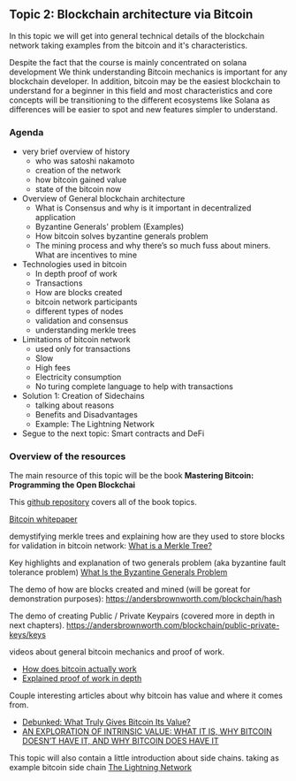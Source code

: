 ## Topic 2: Blockchain architecture via Bitcoin

In this topic we will get into general technical details of the blockchain network taking examples from the bitcoin
and it's characteristics.

Despite the fact that the course is mainly concentrated on solana development We think understanding
Bitcoin mechanics is important for any blockchain developer. In addition, bitcoin may be the easiest blockchain
to understand for a beginner in this field and most characteristics and core concepts will be transitioning
to the different ecosystems like Solana as differences will be easier to spot and new features simpler to understand.

### Agenda

* very brief overview of history
  * who was satoshi nakamoto
  * creation of the network
  * how bitcoin gained value
  * state of the bitcoin now
* Overview of General blockchain architecture
  * What is Consensus and why is it important in decentralized application
  * Byzantine Generals' problem (Examples)
  * How bitcoin solves byzantine generals problem
  * The mining process and why there’s so much fuss about miners. What are incentives to mine
* Technologies used in bitcoin
  * In depth proof of work
  * Transactions
  * How are blocks created
  * bitcoin network participants
  * different types of nodes
  * validation and consensus
  * understanding merkle trees
* Limitations of bitcoin network
  * used only for transactions
  * Slow
  * High fees
  * Electricity consumption
  * No turing complete language to help with transactions
* Solution 1: Creation of Sidechains
  * talking about reasons 
  * Benefits and Disadvantages
  * Example: The Lightning Network
* Segue to the next topic: Smart contracts and DeFi


### Overview of the resources

The main resource of this topic will be the book
__Mastering Bitcoin: Programming the Open Blockchai__

This [github repository](https://github.com/bitcoinbook/bitcoinbook) covers all of the book topics.

[Bitcoin whitepaper](https://bitcoin.org/bitcoin.pdf)

demystifying merkle trees and explaining how are they used to store blocks for validation 
in bitcoin network:
[What is a Merkle Tree?](https://decentralizedthoughts.github.io/2020-12-22-what-is-a-merkle-tree/)

Key highlights and explanation of two generals problem (aka byzantine fault tolerance problem)
[What Is the Byzantine Generals Problem](https://river.com/learn/what-is-the-byzantine-generals-problem/)


The demo of how are blocks created and mined (will be goreat for demonstration purposes): 
https://andersbrownworth.com/blockchain/hash

The demo of creating Public / Private Keypairs (covered more in depth in next chapters).
https://andersbrownworth.com/blockchain/public-private-keys/keys


videos about general bitcoin mechanics and proof of work.
* [How does bitcoin actually work](https://youtu.be/bBC-nXj3Ng4)
* [Explained proof of work in depth](https://www.youtube.com/watch?v=2hFvQhMRnc4)


Couple interesting articles about why bitcoin has value and where it comes from.
* [Debunked: What Truly Gives Bitcoin Its Value?](https://learn.bybit.com/crypto/what-gives-bitcoin-value/)
* [AN EXPLORATION OF INTRINSIC VALUE: WHAT IT IS, WHY BITCOIN DOESN’T HAVE IT, AND WHY BITCOIN DOES HAVE IT](https://bitcoinmagazine.com/culture/an-exploration-of-intrinsic-value-what-it-is-why-bitcoin-doesnt-have-it-and-why-bitcoin-does-have-it)

This topic will also contain a little introduction about side chains. taking as example bitcoin side chain
[The Lightning Network](https://lightning.network/)

